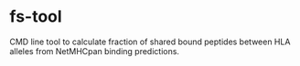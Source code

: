 # fs-tool
CMD line tool to calculate fraction of shared bound peptides between HLA alleles from NetMHCpan binding predictions.


